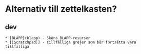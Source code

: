 # Alternativ till zettelkasten? #


## dev ##
    * [BLAPP](blapp) - Sköna BLAPP-resurser
    * [[Scratchpad]] - tillfälliga grejer som bör fortsätta vara tillfälliga
